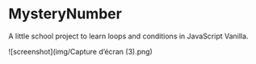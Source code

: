 ﻿# MysteryNumber
 
A little school project to learn loops and conditions in JavaScript Vanilla.

![screenshot](img/Capture d’écran (3).png)
